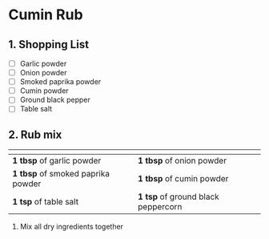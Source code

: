 # Cumin Rub

## 1. Shopping List
- [ ] Garlic powder
- [ ] Onion powder
- [ ] Smoked paprika powder
- [ ] Cumin powder
- [ ] Ground black pepper
- [ ] Table salt

## 2. Rub mix
|<!-- -->|<!-- -->|
|---|---|
| **1 tbsp** of garlic powder | **1 tbsp** of onion powder |
| **1 tbsp** of smoked paprika powder | **1 tbsp** of cumin powder |
| **1 tsp** of table salt | **1 tsp** of ground black peppercorn |

1. Mix all dry ingredients together